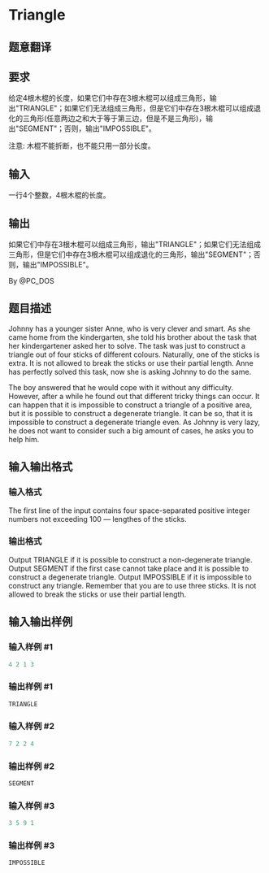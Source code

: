 # Triangle

## 题意翻译

## 要求

给定4根木棍的长度，如果它们中存在3根木棍可以组成三角形，输出"TRIANGLE"；如果它们无法组成三角形，但是它们中存在3根木棍可以组成退化的三角形(任意两边之和大于等于第三边，但是不是三角形)，输出"SEGMENT"；否则，输出"IMPOSSIBLE"。

注意: 木棍不能折断，也不能只用一部分长度。

## 输入

一行4个整数，4根木棍的长度。

## 输出

如果它们中存在3根木棍可以组成三角形，输出"TRIANGLE"；如果它们无法组成三角形，但是它们中存在3根木棍可以组成退化的三角形，输出"SEGMENT"；否则，输出"IMPOSSIBLE"。

By @PC_DOS

## 题目描述

Johnny has a younger sister Anne, who is very clever and smart. As she came home from the kindergarten, she told his brother about the task that her kindergartener asked her to solve. The task was just to construct a triangle out of four sticks of different colours. Naturally, one of the sticks is extra. It is not allowed to break the sticks or use their partial length. Anne has perfectly solved this task, now she is asking Johnny to do the same.

The boy answered that he would cope with it without any difficulty. However, after a while he found out that different tricky things can occur. It can happen that it is impossible to construct a triangle of a positive area, but it is possible to construct a degenerate triangle. It can be so, that it is impossible to construct a degenerate triangle even. As Johnny is very lazy, he does not want to consider such a big amount of cases, he asks you to help him.

## 输入输出格式

### 输入格式

The first line of the input contains four space-separated positive integer numbers not exceeding 100 — lengthes of the sticks.

### 输出格式

Output TRIANGLE if it is possible to construct a non-degenerate triangle. Output SEGMENT if the first case cannot take place and it is possible to construct a degenerate triangle. Output IMPOSSIBLE if it is impossible to construct any triangle. Remember that you are to use three sticks. It is not allowed to break the sticks or use their partial length.

## 输入输出样例

### 输入样例 #1

```cpp
4 2 1 3

```
### 输出样例 #1

```cpp
TRIANGLE

```
### 输入样例 #2

```cpp
7 2 2 4

```
### 输出样例 #2

```cpp
SEGMENT

```
### 输入样例 #3

```cpp
3 5 9 1

```
### 输出样例 #3

```cpp
IMPOSSIBLE

```
